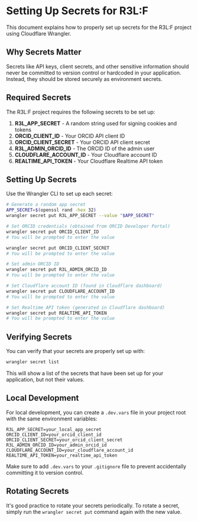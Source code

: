 # Setting Up Secrets for R3L:F

This document explains how to properly set up secrets for the R3L:F project using Cloudflare Wrangler.

## Why Secrets Matter

Secrets like API keys, client secrets, and other sensitive information should never be committed to version control or hardcoded in your application. Instead, they should be stored securely as environment secrets.

## Required Secrets

The R3L:F project requires the following secrets to be set up:

1. **R3L_APP_SECRET** - A random string used for signing cookies and tokens
2. **ORCID_CLIENT_ID** - Your ORCID API client ID
3. **ORCID_CLIENT_SECRET** - Your ORCID API client secret
4. **R3L_ADMIN_ORCID_ID** - The ORCID ID of the admin user
5. **CLOUDFLARE_ACCOUNT_ID** - Your Cloudflare account ID
6. **REALTIME_API_TOKEN** - Your Cloudflare Realtime API token

## Setting Up Secrets

Use the Wrangler CLI to set up each secret:

```bash
# Generate a random app secret
APP_SECRET=$(openssl rand -hex 32)
wrangler secret put R3L_APP_SECRET --value "$APP_SECRET"

# Set ORCID credentials (obtained from ORCID Developer Portal)
wrangler secret put ORCID_CLIENT_ID
# You will be prompted to enter the value

wrangler secret put ORCID_CLIENT_SECRET
# You will be prompted to enter the value

# Set admin ORCID ID
wrangler secret put R3L_ADMIN_ORCID_ID
# You will be prompted to enter the value

# Set Cloudflare account ID (found in Cloudflare dashboard)
wrangler secret put CLOUDFLARE_ACCOUNT_ID
# You will be prompted to enter the value

# Set Realtime API token (generated in Cloudflare dashboard)
wrangler secret put REALTIME_API_TOKEN
# You will be prompted to enter the value
```

## Verifying Secrets

You can verify that your secrets are properly set up with:

```bash
wrangler secret list
```

This will show a list of the secrets that have been set up for your application, but not their values.

## Local Development

For local development, you can create a `.dev.vars` file in your project root with the same environment variables:

```
R3L_APP_SECRET=your_local_app_secret
ORCID_CLIENT_ID=your_orcid_client_id
ORCID_CLIENT_SECRET=your_orcid_client_secret
R3L_ADMIN_ORCID_ID=your_admin_orcid_id
CLOUDFLARE_ACCOUNT_ID=your_cloudflare_account_id
REALTIME_API_TOKEN=your_realtime_api_token
```

Make sure to add `.dev.vars` to your `.gitignore` file to prevent accidentally committing it to version control.

## Rotating Secrets

It's good practice to rotate your secrets periodically. To rotate a secret, simply run the `wrangler secret put` command again with the new value.
